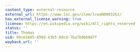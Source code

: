 ```yaml
---
content_type: external-resource
external_url: https://www.loc.gov/item/lcwaN0003262/
has_external_license_warning: true
license: https://en.wikipedia.org/wiki/All_rights_reserved
status: ''
title: Thomas
uid: 89c61685-699d-43b5-8dcd-7ba7b9bb0d7f
wayback_url: ''
---
```

